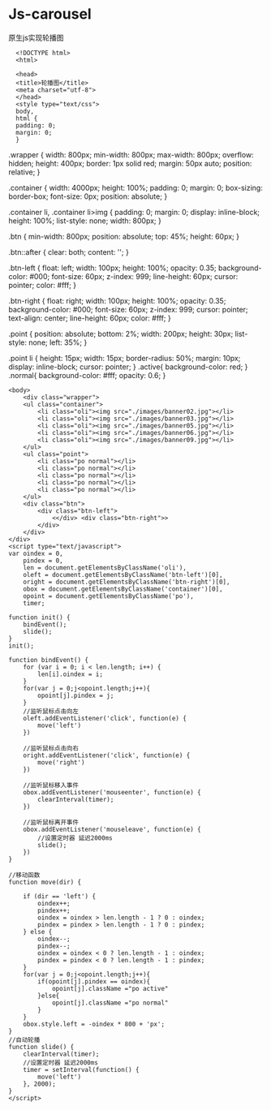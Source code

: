 # Js-carousel
原生js实现轮播图


      <!DOCTYPE html>
      <html>

      <head>
      <title>轮播图</title>
      <meta charset="utf-8">
      </head>
      <style type="text/css">
      body,
      html {
      padding: 0;
      margin: 0;
      }

   .wrapper {
    width: 800px;
    min-width: 800px;
    max-width: 800px;
    overflow: hidden;
    height: 400px;
    border: 1px solid red;
    margin: 50px auto;
    position: relative;
   }

  .container {
    width: 4000px;
    height: 100%;
    padding: 0;
    margin: 0;
    box-sizing: border-box;
    font-size: 0px;
    position: absolute;
  }

  .container li,
  .container li>img {
    padding: 0;
    margin: 0;
    display: inline-block;
    height: 100%;
    list-style: none;
    width: 800px;
  }

  .btn {
    min-width: 800px;
    position: absolute;
    top: 45%;
    height: 60px;
  }

  .btn::after {
    clear: both;
    content: '';
  }

  .btn-left {
    float: left;
    width: 100px;
    height: 100%;
    opacity: 0.35;
    background-color: #000;
    font-size: 60px;
    z-index: 999;
    line-height: 60px;
    cursor: pointer;
    color: #fff;
  }

  .btn-right {
    float: right;
    width: 100px;
    height: 100%;
    opacity: 0.35;
    background-color: #000;
    font-size: 60px;
    z-index: 999;
    cursor: pointer;
    text-align: center;
    line-height: 60px;
    color: #fff;
  }

  .point {
    position: absolute;
    bottom: 2%;
    width: 200px;
    height: 30px;
    list-style: none;
    left: 35%;
   }

  .point li {
    height: 15px;
    width: 15px;
    border-radius: 50%;
    margin: 10px;
    display: inline-block;
    cursor: pointer;
  }
  .active{
	background-color: red;
  }
  .normal{
	background-color: #fff;
	opacity: 0.6;
  }
        </style>

	<body>
        <div class="wrapper">
        <ul class="container">
            <li class="oli"><img src="./images/banner02.jpg"></li>
            <li class="oli"><img src="./images/banner03.jpg"></li>
            <li class="oli"><img src="./images/banner05.jpg"></li>
            <li class="oli"><img src="./images/banner06.jpg"></li>
            <li class="oli"><img src="./images/banner09.jpg"></li>
        </ul>
        <ul class="point">
            <li class="po normal"></li>
            <li class="po normal"></li>
            <li class="po normal"></li>
            <li class="po normal"></li>
            <li class="po normal"></li>
        </ul>
        <div class="btn">
            <div class="btn-left">
                <</div> <div class="btn-right">>
            </div>
        </div>
    </div>
    <script type="text/javascript">
    var oindex = 0,
    	pindex = 0,
        len = document.getElementsByClassName('oli'),
        oleft = document.getElementsByClassName('btn-left')[0],
        oright = document.getElementsByClassName('btn-right')[0],
        obox = document.getElementsByClassName('container')[0],
        opoint = document.getElementsByClassName('po'),
        timer;

    function init() {
        bindEvent();
        slide();
    }
    init();

    function bindEvent() {
        for (var i = 0; i < len.length; i++) {
            len[i].oindex = i;
        }
        for(var j = 0;j<opoint.length;j++){
    		opoint[j].pindex = j;
    	}
        //监听鼠标点击向左
        oleft.addEventListener('click', function(e) {
            move('left')
        })

        //监听鼠标点击向右
        oright.addEventListener('click', function(e) {
            move('right')
        })

        //监听鼠标移入事件
        obox.addEventListener('mouseenter', function(e) {
            clearInterval(timer);
        })

        //监听鼠标离开事件
        obox.addEventListener('mouseleave', function(e) {
            //设置定时器 延迟2000ms
            slide();
        })
    }

    //移动函数
    function move(dir) {

        if (dir == 'left') {
            oindex++;
            pindex++;
            oindex = oindex > len.length - 1 ? 0 : oindex;
            pindex = pindex > len.length - 1 ? 0 : pindex;
        } else {
            oindex--;
            pindex--;
            oindex = oindex < 0 ? len.length - 1 : oindex;
            pindex = pindex < 0 ? len.length - 1 : pindex;
        }
        for(var j = 0;j<opoint.length;j++){
    		if(opoint[j].pindex == oindex){
    			opoint[j].className ="po active"
    		}else{
    			opoint[j].className ="po normal"
    		}
    	}
        obox.style.left = -oindex * 800 + 'px';
    }
    //自动轮播
    function slide() {
        clearInterval(timer);
        //设置定时器 延迟2000ms
        timer = setInterval(function() {
            move('left')
        }, 2000);
    }
    </script>
</body>

</html>


